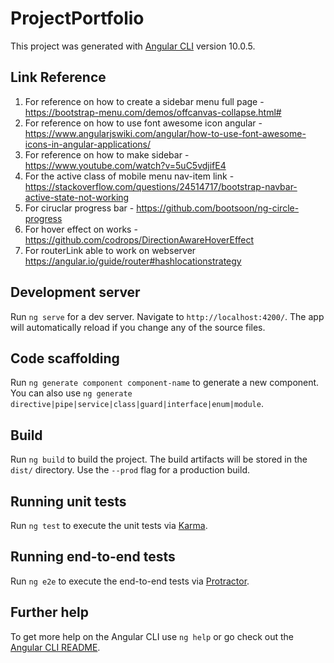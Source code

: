 # ProjectPortfolio

This project was generated with [Angular CLI](https://github.com/angular/angular-cli) version 10.0.5.

## Link Reference
1. For reference on how to create a sidebar menu full page - https://bootstrap-menu.com/demos/offcanvas-collapse.html#
2. For reference on how to use font awesome icon angular - https://www.angularjswiki.com/angular/how-to-use-font-awesome-icons-in-angular-applications/
3. For reference on how to make sidebar - https://www.youtube.com/watch?v=5uC5vdjifE4
4. For the active class of mobile menu nav-item link - https://stackoverflow.com/questions/24514717/bootstrap-navbar-active-state-not-working
5. For ciruclar progress bar - https://github.com/bootsoon/ng-circle-progress
6. For hover effect on works - https://github.com/codrops/DirectionAwareHoverEffect
7. For routerLink able to work on webserver https://angular.io/guide/router#hashlocationstrategy

## Development server

Run `ng serve` for a dev server. Navigate to `http://localhost:4200/`. The app will automatically reload if you change any of the source files.

## Code scaffolding

Run `ng generate component component-name` to generate a new component. You can also use `ng generate directive|pipe|service|class|guard|interface|enum|module`.

## Build

Run `ng build` to build the project. The build artifacts will be stored in the `dist/` directory. Use the `--prod` flag for a production build.

## Running unit tests

Run `ng test` to execute the unit tests via [Karma](https://karma-runner.github.io).

## Running end-to-end tests

Run `ng e2e` to execute the end-to-end tests via [Protractor](http://www.protractortest.org/).

## Further help

To get more help on the Angular CLI use `ng help` or go check out the [Angular CLI README](https://github.com/angular/angular-cli/blob/master/README.md).
